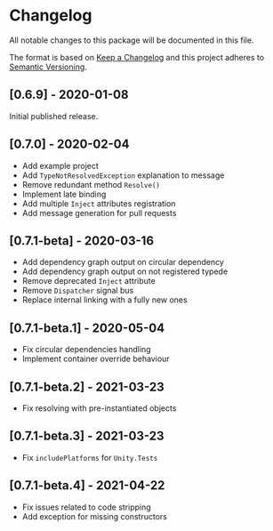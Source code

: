 # Changelog
All notable changes to this package will be documented in this file.

The format is based on [Keep a Changelog](http://keepachangelog.com/en/1.0.0/)
and this project adheres to [Semantic Versioning](http://semver.org/spec/v2.0.0.html).

## [0.6.9] - 2020-01-08
Initial published release.

## [0.7.0] - 2020-02-04
* Add example project
* Add `TypeNotResolvedException` explanation to message
* Remove redundant method `Resolve()`
* Implement late binding
* Add multiple `Inject` attributes registration
* Add message generation for pull requests

## [0.7.1-beta] - 2020-03-16
* Add dependency graph output on circular dependency
* Add dependency graph output on not registered typede
* Remove deprecated `Inject` attribute
* Remove `Dispatcher` signal bus
* Replace internal linking with a fully new ones

## [0.7.1-beta.1] - 2020-05-04
* Fix circular dependencies handling
* Implement container override behaviour

## [0.7.1-beta.2] - 2021-03-23
* Fix resolving with pre-instantiated objects

## [0.7.1-beta.3] - 2021-03-23
* Fix `includePlatforms` for `Unity.Tests`

## [0.7.1-beta.4] - 2021-04-22
* Fix issues related to code stripping
* Add exception for missing constructors